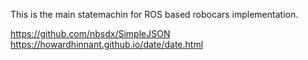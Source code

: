 This is the main statemachin for ROS based robocars implementation.

https://github.com/nbsdx/SimpleJSON
https://howardhinnant.github.io/date/date.html
